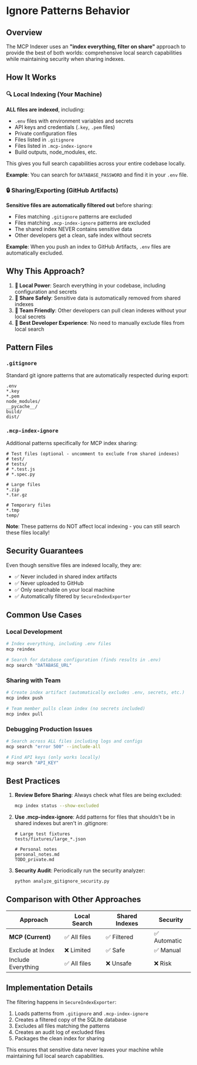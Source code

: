 # Ignore Patterns Behavior

## Overview

The MCP Indexer uses an **"index everything, filter on share"** approach to provide the best of both worlds: comprehensive local search capabilities while maintaining security when sharing indexes.

## How It Works

### 🔍 Local Indexing (Your Machine)
**ALL files are indexed**, including:
- `.env` files with environment variables and secrets
- API keys and credentials (`.key`, `.pem` files)
- Private configuration files
- Files listed in `.gitignore`
- Files listed in `.mcp-index-ignore`
- Build outputs, node_modules, etc.

This gives you full search capabilities across your entire codebase locally.

**Example**: You can search for `DATABASE_PASSWORD` and find it in your `.env` file.

### 🔒 Sharing/Exporting (GitHub Artifacts)
**Sensitive files are automatically filtered out** before sharing:
- Files matching `.gitignore` patterns are excluded
- Files matching `.mcp-index-ignore` patterns are excluded  
- The shared index NEVER contains sensitive data
- Other developers get a clean, safe index without secrets

**Example**: When you push an index to GitHub Artifacts, `.env` files are automatically excluded.

## Why This Approach?

1. **🚀 Local Power**: Search everything in your codebase, including configuration and secrets
2. **🔐 Share Safely**: Sensitive data is automatically removed from shared indexes
3. **👥 Team Friendly**: Other developers can pull clean indexes without your local secrets
4. **🎯 Best Developer Experience**: No need to manually exclude files from local search

## Pattern Files

### `.gitignore`
Standard git ignore patterns that are automatically respected during export:
```
.env
*.key
*.pem
node_modules/
__pycache__/
build/
dist/
```

### `.mcp-index-ignore`  
Additional patterns specifically for MCP index sharing:
```
# Test files (optional - uncomment to exclude from shared indexes)
# test/
# tests/
# *.test.js
# *.spec.py

# Large files
*.zip
*.tar.gz

# Temporary files
*.tmp
temp/
```

**Note**: These patterns do NOT affect local indexing - you can still search these files locally!

## Security Guarantees

Even though sensitive files are indexed locally, they are:
- ✅ Never included in shared index artifacts
- ✅ Never uploaded to GitHub
- ✅ Only searchable on your local machine
- ✅ Automatically filtered by `SecureIndexExporter`

## Common Use Cases

### Local Development
```bash
# Index everything, including .env files
mcp reindex

# Search for database configuration (finds results in .env)
mcp search "DATABASE_URL"
```

### Sharing with Team
```bash
# Create index artifact (automatically excludes .env, secrets, etc.)
mcp index push

# Team member pulls clean index (no secrets included)
mcp index pull
```

### Debugging Production Issues
```bash
# Search across ALL files including logs and configs
mcp search "error 500" --include-all

# Find API keys (only works locally)
mcp search "API_KEY"
```

## Best Practices

1. **Review Before Sharing**: Always check what files are being excluded:
   ```bash
   mcp index status --show-excluded
   ```

2. **Use .mcp-index-ignore**: Add patterns for files that shouldn't be in shared indexes but aren't in .gitignore:
   ```
   # Large test fixtures
   tests/fixtures/large_*.json
   
   # Personal notes
   personal_notes.md
   TODO_private.md
   ```

3. **Security Audit**: Periodically run the security analyzer:
   ```bash
   python analyze_gitignore_security.py
   ```

## Comparison with Other Approaches

| Approach | Local Search | Shared Indexes | Security |
|----------|--------------|----------------|-----------|
| **MCP (Current)** | ✅ All files | ✅ Filtered | ✅ Automatic |
| Exclude at Index | ❌ Limited | ✅ Safe | ✅ Manual |
| Include Everything | ✅ All files | ❌ Unsafe | ❌ Risk |

## Implementation Details

The filtering happens in `SecureIndexExporter`:
1. Loads patterns from `.gitignore` and `.mcp-index-ignore`
2. Creates a filtered copy of the SQLite database
3. Excludes all files matching the patterns
4. Creates an audit log of excluded files
5. Packages the clean index for sharing

This ensures that sensitive data never leaves your machine while maintaining full local search capabilities.